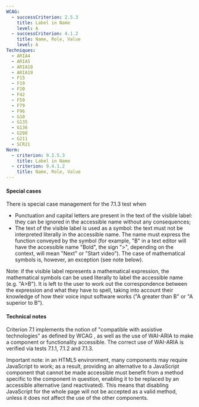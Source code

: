 ```yaml
---
WCAG:
  - successCriterion: 2.5.3
    title: Label in Name
    level: A
  - successCriterion: 4.1.2
    title: Name, Role, Value
    level: A
Techniques:
  - ARIA4
  - ARIA5
  - ARIA18
  - ARIA19
  - F15
  - F19
  - F20
  - F42
  - F59
  - F79
  - F96
  - G10
  - G135
  - G136
  - G208
  - G211
  - SCR21
Norm:
  - criterion: 9.2.5.3
    title: Label in Name
  - criterion: 9.4.1.2
    title: Name, Role, Value
---
```


#### Special cases

There is special case management for the 7.1.3 test when

- Punctuation and capital letters are present in the text of the visible label: they can be ignored in the accessible name without any consequences;
- The text of the visible label is used as a symbol: the text must not be interpreted literally in the accessible name. The name must express the function conveyed by the symbol (for example, "B" in a text editor will have the accessible name "Bold", the sign "&gt;", depending on the context, will mean "Next" or "Start video"). The case of mathematical symbols is, however, an exception (see note below).

Note: if the visible label represents a mathematical expression, the mathematical symbols can be used literally to label the accessible name (e.g. "A&gt;B"). It is left to the user to work out the correspondence between the expression and what they have to spell, taking into account their knowledge of how their voice input software works ("A greater than B" or "A superior to B").

#### Technical notes

Criterion 7.1 implements the notion of "compatible with assistive technologies" as defined by WCAG , as well as the use of WAI-ARIA to make a component or functionality accessible. The correct use of WAI-ARIA is verified via tests 7.1.1, 7.1.2 and 7.1.3.

Important note: in an HTML5 environment, many components may require JavaScript to work; as a result, providing an alternative to a JavaScript component that cannot be made accessible must benefit from a method specific to the component in question, enabling it to be replaced by an accessible alternative (and reactivated). This means that disabling JavaScript for the whole page will not be accepted as a valid method, unless it does not affect the use of the other components.
